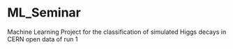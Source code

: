 # ML_Seminar
Machine Learning Project for the classification of simulated Higgs decays in CERN open data of run 1 
